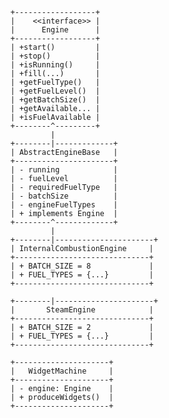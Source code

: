         +------------------+
        |    <<interface>> |
        |      Engine      |
        +------------------+
        | +start()         |
        | +stop()          |
        | +isRunning()     |
        | +fill(...)       |
        | +getFuelType()   |
        | +getFuelLevel()  |
        | +getBatchSize()  |
        | +getAvailable... |
        | +isFuelAvailable |
        +--------^---------+
                 |
        +--------|-------------+
        | AbstractEngineBase   |
        +----------------------+
        | - running            |
        | - fuelLevel          |
        | - requiredFuelType   |
        | - batchSize          |
        | - engineFuelTypes    |
        | + implements Engine  |
        +--------^-------------+
                 |
        +--------|----------------------+     
        | InternalCombustionEngine     |
        +------------------------------+
        | + BATCH_SIZE = 8             |
        | + FUEL_TYPES = {...}         |
        +------------------------------+

        +--------|----------------------+
        |       SteamEngine            |
        +------------------------------+
        | + BATCH_SIZE = 2             |
        | + FUEL_TYPES = {...}         |
        +------------------------------+

        +---------------------+
        |   WidgetMachine     |
        +---------------------+
        | - engine: Engine    |
        | + produceWidgets()  |
        +---------------------+
